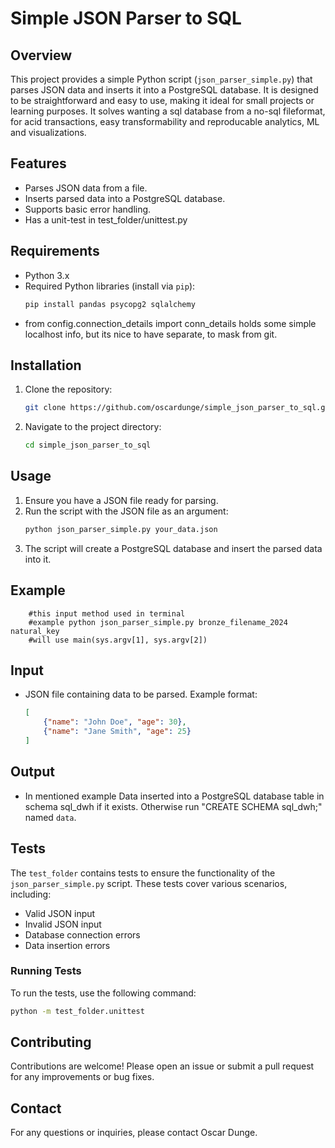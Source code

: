 

# Simple JSON Parser to SQL

## Overview

This project provides a simple Python script (`json_parser_simple.py`) that parses JSON data and inserts it into a PostgreSQL database. It is designed to be straightforward and easy to use, making it ideal for small projects or learning purposes.
It solves wanting a sql database from a no-sql fileformat, for acid transactions, easy transformability and reproducable analytics, ML and visualizations. 

## Features

- Parses JSON data from a file.
- Inserts parsed data into a PostgreSQL database.
- Supports basic error handling.
- Has a unit-test in test_folder/unittest.py

## Requirements

- Python 3.x
- Required Python libraries (install via `pip`):
    ```bash
    pip install pandas psycopg2 sqlalchemy
    ```
- from config.connection_details import conn_details
    holds some simple localhost info, but its nice to 
    have separate, to mask from git. 

## Installation

1. Clone the repository:
    ```bash
    git clone https://github.com/oscardunge/simple_json_parser_to_sql.git
    ```
2. Navigate to the project directory:
    ```bash
    cd simple_json_parser_to_sql
    ```

## Usage

1. Ensure you have a JSON file ready for parsing.
2. Run the script with the JSON file as an argument:
    ```bash
    python json_parser_simple.py your_data.json
    ```
3. The script will create a PostgreSQL database and insert the parsed data into it.

## Example

```
    #this input method used in terminal 
    #example python json_parser_simple.py bronze_filename_2024 natural_key
    #will use main(sys.argv[1], sys.argv[2]) 
```

## Input

- JSON file containing data to be parsed. Example format:
    ```json
    [
        {"name": "John Doe", "age": 30},
        {"name": "Jane Smith", "age": 25}
    ]
    ```

## Output

- In mentioned example Data inserted into a PostgreSQL database table in schema sql_dwh if it exists. 
Otherwise run "CREATE SCHEMA sql_dwh;"  named `data`.

## Tests

The `test_folder` contains tests to ensure the functionality of the `json_parser_simple.py` script. These tests cover various scenarios, including:

- Valid JSON input
- Invalid JSON input
- Database connection errors
- Data insertion errors

### Running Tests

To run the tests, use the following command:
```bash
python -m test_folder.unittest
```

## Contributing

Contributions are welcome! Please open an issue or submit a pull request for any improvements or bug fixes.

## Contact

For any questions or inquiries, please contact Oscar Dunge.
